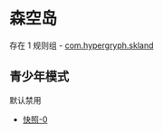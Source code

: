 # 森空岛

存在 1 规则组 - [com.hypergryph.skland](/src/apps/com.hypergryph.skland.ts)

## 青少年模式

默认禁用

- [快照-0](https://i.gkd.li/import/13197012)
